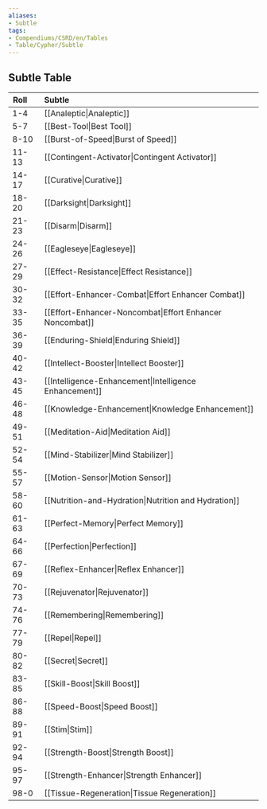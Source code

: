 ```yaml
---
aliases:
- Subtle
tags:
- Compendiums/CSRD/en/Tables
- Table/Cypher/Subtle
---
```


## Subtle Table
|  Roll &nbsp; &nbsp; | Subtle  |
| ------------- | :----------- |
| 1-4 | [[Analeptic\|Analeptic]] |
| 5-7 | [[Best-Tool\|Best Tool]] |
| 8-10 | [[Burst-of-Speed\|Burst of Speed]] |
| 11-13 | [[Contingent-Activator\|Contingent Activator]] |
| 14-17 | [[Curative\|Curative]] |
| 18-20 | [[Darksight\|Darksight]] |
| 21-23 | [[Disarm\|Disarm]] |
| 24-26 | [[Eagleseye\|Eagleseye]] |
| 27-29 | [[Effect-Resistance\|Effect Resistance]] |
| 30-32 | [[Effort-Enhancer-Combat\|Effort Enhancer Combat]] |
| 33-35 | [[Effort-Enhancer-Noncombat\|Effort Enhancer Noncombat]] |
| 36-39 | [[Enduring-Shield\|Enduring Shield]] |
| 40-42 | [[Intellect-Booster\|Intellect Booster]] |
| 43-45 | [[Intelligence-Enhancement\|Intelligence Enhancement]] |
| 46-48 | [[Knowledge-Enhancement\|Knowledge Enhancement]] |
| 49-51 | [[Meditation-Aid\|Meditation Aid]] |
| 52-54 | [[Mind-Stabilizer\|Mind Stabilizer]] |
| 55-57 | [[Motion-Sensor\|Motion Sensor]] |
| 58-60 | [[Nutrition-and-Hydration\|Nutrition and Hydration]] |
| 61-63 | [[Perfect-Memory\|Perfect Memory]] |
| 64-66 | [[Perfection\|Perfection]] |
| 67-69 | [[Reflex-Enhancer\|Reflex Enhancer]] |
| 70-73 | [[Rejuvenator\|Rejuvenator]] |
| 74-76 | [[Remembering\|Remembering]] |
| 77-79 | [[Repel\|Repel]] |
| 80-82 | [[Secret\|Secret]] |
| 83-85 | [[Skill-Boost\|Skill Boost]] |
| 86-88 | [[Speed-Boost\|Speed Boost]] |
| 89-91 | [[Stim\|Stim]] |
| 92-94 | [[Strength-Boost\|Strength Boost]] |
| 95-97 | [[Strength-Enhancer\|Strength Enhancer]] |
| 98-0 | [[Tissue-Regeneration\|Tissue Regeneration]] |